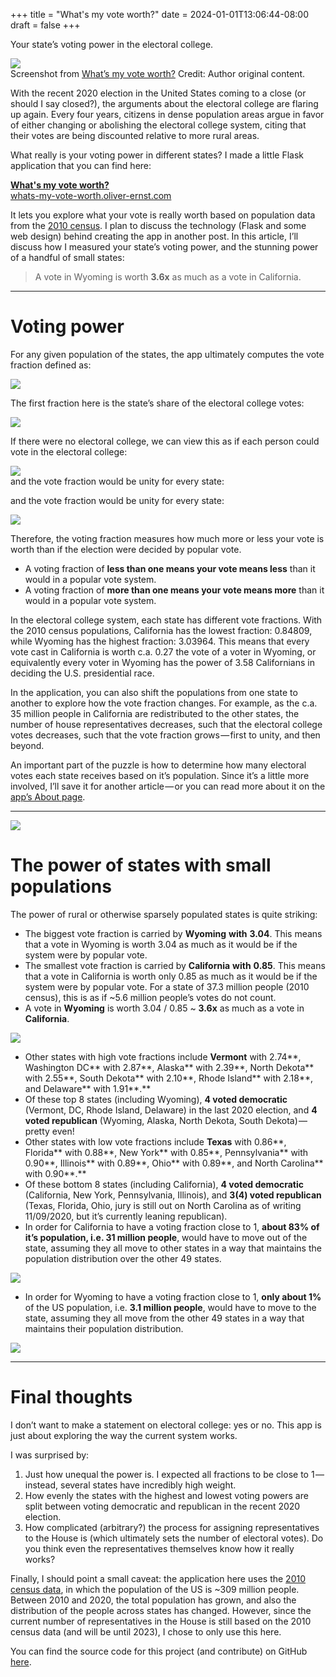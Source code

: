 +++
title = "What's my vote worth?"
date = 2024-01-01T13:06:44-08:00
draft = false
+++

Your state’s voting power in the electoral college.

<img class="graf-image" data-height="719" data-image-id="1*Rh4uzMVKKJr-lP8qKleHqw.png" data-width="558" src="https://cdn-images-1.medium.com/max/800/1*Rh4uzMVKKJr-lP8qKleHqw.png"/>

<figcaption class="imageCaption">Screenshot from <a class="markup--anchor markup--figure-anchor" data-href="https://whats-my-vote-worth.oliver-ernst.com" href="https://whats-my-vote-worth.oliver-ernst.com" rel="noopener" target="_blank">What’s my vote worth?</a> Credit: Author original content.</figcaption>

With the recent 2020 election in the United States coming to a close (or should I say closed?), the arguments about the electoral college are flaring up again. Every four years, citizens in dense population areas argue in favor of either changing or abolishing the electoral college system, citing that their votes are being discounted relative to more rural areas.

What really is your voting power in different states? I made a little Flask application that you can find here:

[**What's my vote worth?**  
whats-my-vote-worth.oliver-ernst.com](https://whats-my-vote-worth.oliver-ernst.com "https://whats-my-vote-worth.oliver-ernst.com")

It lets you explore what your vote is really worth based on population data from the [2010 census](https://www.census.gov/content/dam/Census/library/publications/2011/dec/c2010br-08.pdf). I plan to discuss the technology (Flask and some web design) behind creating the app in another post. In this article, I’ll discuss how I measured your state’s voting power, and the stunning power of a handful of small states:


> A vote in Wyoming is worth **3.6x** as much as a vote in California.



---

Voting power
============

For any given population of the states, the app ultimately computes the vote fraction defined as:

<img class="graf-image" data-height="82" data-image-id="1*RlyB7FIkoc34JjZKExZqLw.png" data-width="911" src="https://cdn-images-1.medium.com/max/800/1*RlyB7FIkoc34JjZKExZqLw.png"/>

The first fraction here is the state’s share of the electoral college votes:

<img class="graf-image" data-height="82" data-image-id="1*jlwuHwbC_ngUtp1zn0kj5w.png" data-width="395" src="https://cdn-images-1.medium.com/max/800/1*jlwuHwbC_ngUtp1zn0kj5w.png"/>

If there were no electoral college, we can view this as if each person could vote in the electoral college:

<img class="graf-image" data-height="82" data-image-id="1*LsFPP4tPcIwSzIcA63H1cA.png" data-width="792" src="https://cdn-images-1.medium.com/max/800/1*LsFPP4tPcIwSzIcA63H1cA.png"/>

<figcaption class="imageCaption">and the vote fraction would be unity for every state:</figcaption>

and the vote fraction would be unity for every state:

<img class="graf-image" data-height="34" data-image-id="1*f1GaDKsW13ZMaJH-cw82aQ.png" data-width="150" src="https://cdn-images-1.medium.com/max/800/1*f1GaDKsW13ZMaJH-cw82aQ.png"/>

Therefore, the voting fraction measures how much more or less your vote is worth than if the election were decided by popular vote.

* A voting fraction of **less than one means your vote means less** than it would in a popular vote system.
* A voting fraction of **more than one means your vote means more** than it would in a popular vote system.

In the electoral college system, each state has different vote fractions. With the 2010 census populations, California has the lowest fraction: 0.84809, while Wyoming has the highest fraction: 3.03964. This means that every vote cast in California is worth c.a. 0.27 the vote of a voter in Wyoming, or equivalently every voter in Wyoming has the power of 3.58 Californians in deciding the U.S. presidential race.

In the application, you can also shift the populations from one state to another to explore how the vote fraction changes. For example, as the c.a. 35 million people in California are redistributed to the other states, the number of house representatives decreases, such that the electoral college votes decreases, such that the vote fraction grows — first to unity, and then beyond.

An important part of the puzzle is how to determine how many electoral votes each state receives based on it’s population. Since it’s a little more involved, I’ll save it for another article — or you can read more about it on the [app’s About page](https://whats-my-vote-worth.oliver-ernst.com/about).



---

<img class="graf-image" data-height="443" data-image-id="1*K5oZgXYyLilD_EMcuAuGfg.png" data-is-featured="true" data-width="886" src="https://cdn-images-1.medium.com/max/800/1*K5oZgXYyLilD_EMcuAuGfg.png"/>

The power of states with small populations
==========================================

The power of rural or otherwise sparsely populated states is quite striking:

* The biggest vote fraction is carried by **Wyoming** **with** **3.04**. This means that a vote in Wyoming is worth 3.04 as much as it would be if the system were by popular vote.
* The smallest vote fraction is carried by **California** **with** **0.85**. This means that a vote in California is worth only 0.85 as much as it would be if the system were by popular vote. For a state of 37.3 million people (2010 census), this is as if ~5.6 million people’s votes do not count.
* A vote in **Wyoming** is worth 3.04 / 0.85 ~ **3.6x** as much as a vote in **California**.

<img class="graf-image" data-height="298" data-image-id="1*ZnejFz1uJEdiMTlGwlI9Nw.png" data-width="569" src="https://cdn-images-1.medium.com/max/800/1*ZnejFz1uJEdiMTlGwlI9Nw.png"/>

* Other states with high vote fractions include **Vermont** with 2.74**, Washington DC** with 2.87**, Alaska** with 2.39**, North Dekota** with 2.55**, South Dekota** with 2.10**, Rhode Island** with 2.18**, and Delaware** with 1.91**.**
* Of these top 8 states (including Wyoming), **4 voted democratic** (Vermont, DC, Rhode Island, Delaware) in the last 2020 election, and **4 voted republican** (Wyoming, Alaska, North Dekota, South Dekota) — pretty even!
* Other states with low vote fractions include **Texas** with 0.86**, Florida** with 0.88**, New York** with 0.85**, Pennsylvania** with 0.90**, Illinois** with 0.89**, Ohio** with 0.89**, and North Carolina** with 0.90**.**
* Of these bottom 8 states (including California), **4 voted democratic** (California, New York, Pennsylvania, Illinois), and **3(4) voted republican** (Texas, Florida, Ohio, jury is still out on North Carolina as of writing 11/09/2020, but it’s currently leaning republican).
* In order for California to have a voting fraction close to 1, **about 83% of it’s population, i.e. 31 million people**, would have to move out of the state, assuming they all move to other states in a way that maintains the population distribution over the other 49 states.

<img class="graf-image" data-height="336" data-image-id="1*G4cHM6jffbR_6E_0CepUNQ.png" data-width="569" src="https://cdn-images-1.medium.com/max/800/1*G4cHM6jffbR_6E_0CepUNQ.png"/>

* In order for Wyoming to have a voting fraction close to 1, **only about 1%** of the US population, i.e. **3.1 million people**, would have to move to the state, assuming they all move from the other 49 states in a way that maintains their population distribution.

<img class="graf-image" data-height="336" data-image-id="1*GFMnYItGnGXbD_995y5CKg.png" data-width="569" src="https://cdn-images-1.medium.com/max/800/1*GFMnYItGnGXbD_995y5CKg.png"/>



---

Final thoughts
==============

I don’t want to make a statement on electoral college: yes or no. This app is just about exploring the way the current system works.

I was surprised by:

1. Just how unequal the power is. I expected all fractions to be close to 1 — instead, several states have incredibly high weight.
2. How evenly the states with the highest and lowest voting powers are split between voting democratic and republican in the recent 2020 election.
3. How complicated (arbitrary?) the process for assigning representatives to the House is (which ultimately sets the number of electoral votes). Do you think even the representatives themselves know how it really works?

Finally, I should point a small caveat: the application here uses the [2010 census data](https://www.census.gov/content/dam/Census/library/publications/2011/dec/c2010br-08.pdf), in which the population of the US is ~309 million people. Between 2010 and 2020, the total population has grown, and also the distribution of the people across states has changed. However, since the current number of representatives in the House is still based on the 2010 census data (and will be until 2023), I chose to only use this here.

You can find the source code for this project (and contribute) on GitHub [here](https://github.com/smrfeld/whats-my-vote-worth).